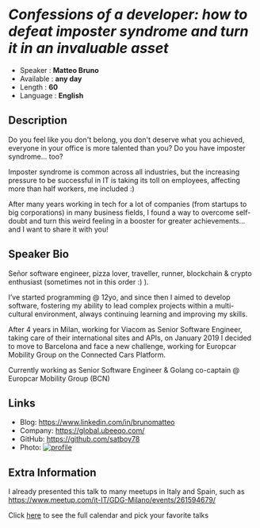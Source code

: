 

_Confessions of a developer: how to defeat imposter syndrome and turn it in an invaluable asset_
=================================================

* Speaker   : **Matteo Bruno**
* Available : **any day**
* Length    : **60**
* Language  : **English**

Description
-----------

Do you feel like you don't belong, you don't deserve what you achieved, everyone in your office is more talented than you? Do you have imposter syndrome... too?

Imposter syndrome is common across all industries, but the increasing pressure to be successful in IT is taking its toll on employees, affecting more than half workers, me included :)

After many years working in tech for a lot of companies (from startups to big corporations) in many business fields, I found a way to overcome self-doubt and turn this weird feeling in a booster for greater achievements... and I want to share it with you!

Speaker Bio
-----------

Señor software engineer, pizza lover, traveller, runner, blockchain & crypto enthusiast (sometimes not in this order :) ).

I’ve started programming @ 12yo, and since then I aimed to develop software, fostering my ability to lead complex projects within a multi-cultural environment, always continuing learning and improving my skills.

After 4 years in Milan, working for Viacom as Senior Software Engineer, taking care of their international sites and APIs, on January 2019 I decided to move to Barcelona and face a new challenge, working for Europcar Mobility Group on the Connected Cars Platform. 

Currently working as Senior Software Engineer & Golang co-captain @ Europcar Mobility Group (BCN)

Links
-----

* Blog: https://www.linkedin.com/in/brunomatteo
* Company: https://global.ubeeqo.com/
* GitHub: https://github.com/satboy78
* Photo: <a href="https://www.linkedin.com/in/brunomatteo" target="_new"><img src="https://i.ibb.co/02Nkdyp/profile.jpg" alt="profile" border="0" align="bottom"></a>

Extra Information
-----------------

I already presented this talk to many meetups in Italy and Spain, such as https://www.meetup.com/it-IT/GDG-Milano/events/261594679/

Click [here][1] to see the full calendar and pick your favorite talks

[1]: https://pixels.camp/schedule/